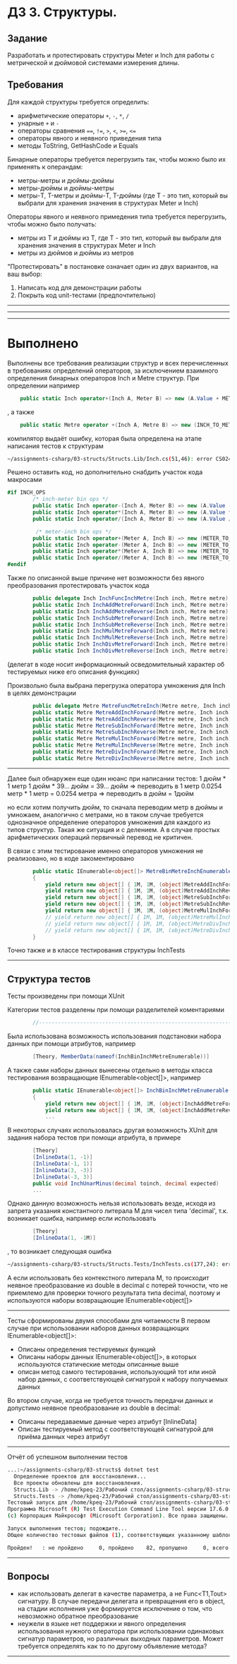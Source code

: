 # ДЗ 3. Структуры.

## Задание
Разработать и протестировать структуры Meter и Inch для работы с метрической и дюймовой системами измерения длины.

## Требования
Для каждой структуры требуется определить:
- арифметические операторы `+`, `-`, `*`, `/`
- унарные `+` и `-`
- операторы сравнения `==`, `!=`, `>`, `<`, `>=`, `<=`
- операторы явного и неявного приведения типа
- методы ToString, GetHashCode и Equals

Бинарные операторы требуется перегрузить так, чтобы можно было их применять к операндам:
- метры-метры и дюймы-дюймы
- метры-дюймы и дюймы-метры
- метры-T, T-метры и дюймы-T, T-дюймы (где T - это тип, который вы выбрали для хранения значения в структурах Meter и Inch)

Операторы явного и неявного примедения типа требуется перегрузить, чтобы можно было получать:
- метры из T и дюймы из Т, где T - это тип, который вы выбрали для хранения значения в структурах Meter и Inch
- метры из дюймов и дюймы из метров

"Протестировать" в постановке означает один из двух вариантов, на ваш выбор:
1. Написать код для демонстрации работы 
2. Покрыть код unit-тестами (предпочтительно)

---

---

---

# Выполнено 
Выполнены все требования реализации структур и всех перечисленных в требованиях определений операторов, за исключением взаимного определения бинарных операторов Inch и Metre структур. При определении например 
```C#
    public static Inch operator+(Inch A, Meter B) => new (A.Value + METER_TO_INCH * B.Value);
```
, а также
```C#
    public static Metre operator +(Inch A, Metre B) => new (INCH_TO_METRE * A.Value + B.Value); 
```
компилятор выдаёт ошибку, которая была определена на этапе написания тестов к структурам
```bash
~/assignments-csharp/03-structs/Structs.Lib/Inch.cs(51,46): error CS0246: Не удалось найти тип или имя пространства имен "Meter" (возможно, отсутствует директива using или ссылка на сборку). [~/assignments-csharp/03-structs/Structs.Lib/Structs.Lib.csproj]
```
Решено оставить код, но дополнительно снабдить участок кода макросами
``` C#
#if INCH_OPS
        /* inch-meter bin ops */
        public static Inch operator-(Inch A, Meter B) => new (A.Value - METER_TO_INCH * B.Value);
        public static Inch operator*(Inch A, Meter B) => new (A.Value * METER_TO_INCH * B.Value);
        public static Inch operator/(Inch A, Meter B) => new (A.Value / METER_TO_INCH * B.Value);

         /* meter-inch bin ops */
        public static Inch operator+(Meter A, Inch B) => new (METER_TO_INCH * A.Value + B.Value);
        public static Inch operator-(Meter A, Inch B) => new (METER_TO_INCH * A.Value - B.Value);
        public static Inch operator*(Meter A, Inch B) => new (METER_TO_INCH * A.Value * B.Value);
        public static Inch operator/(Meter A, Inch B) => new (METER_TO_INCH * A.Value / B.Value);
#endif
```

Также по описанной выше причине нет возможности без явного преобразования протестировать участок кода
``` C#
        public delegate Inch InchFuncInchMetre(Inch inch, Metre metre);
        public static Inch InchAddMetreForward(Inch inch, Metre metre) => (Inch)(inch + metre);
        public static Inch InchAddMetreReverse(Inch inch, Metre metre) => (Inch)(metre + inch);
        public static Inch InchSubMetreForward(Inch inch, Metre metre) => (Inch)(inch - metre);
        public static Inch InchSubMetreReverse(Inch inch, Metre metre) => (Inch)(metre - inch);
        public static Inch InchMulMetreForward(Inch inch, Metre metre) => (Inch)(inch * metre);
        public static Inch InchMulMetreReverse(Inch inch, Metre metre) => (Inch)(metre * inch);
        public static Inch InchDivMetreForward(Inch inch, Metre metre) => (Inch)(inch / metre);
        public static Inch InchDivMetreReverse(Inch inch, Metre metre) => (Inch)(metre / inch);

```
(делегат в коде носит информационный осведомительный характер об тестируемых ниже его описания функциях)

Произвольно была выбрана перегрузка оператора умножения для Inch в целях демонстрации
```C#
        public delegate Metre MetreFuncMetreInch(Metre metre, Inch inch);
        public static Metre MetreAddInchForward(Metre metre, Inch inch) => metre + inch;
        public static Metre MetreAddInchReverse(Metre metre, Inch inch) => inch + metre;
        public static Metre MetreSubInchForward(Metre metre, Inch inch) => metre - inch;
        public static Metre MetreSubInchReverse(Metre metre, Inch inch) => inch - metre;
        public static Metre MetreMulInchForward(Metre metre, Inch inch) => metre * inch;
        public static Metre MetreMulInchReverse(Metre metre, Inch inch) => (Metre)(inch * metre);
        public static Metre MetreDivInchForward(Metre metre, Inch inch) => metre / inch; 
        public static Metre MetreDivInchReverse(Metre metre, Inch inch) => inch / metre;
```

--- 
Далее был обнаружен еще один нюанс при написании тестов:
1 дюйм * 1 метр
1 дюйм * 39... дюйм = 39... дюйм => переводить в 1 метр 
0.0254 метр * 1 метр = 0.0254 метра => переводить в дюйм = 1дюйм

но если хотим получить дюйм, то сначала переводим метр в дюймы и умножаем, аналогично с метрами, но в таком случае требуется однозначное определение операторов умножения для каждого из типов структур. Такая же ситуация и с делением. А в случае простых арифметических операций первичный перевод не критичен.

В связи с этим тестирование именно операторов умножения не реализовано, но в коде закоментировано

```C#
        public static IEnumerable<object[]> MetreBinMetreInchEnumerable()
        {   
            yield return new object[] { 1M, 1M, (object)MetreAddInchForward, new Metre(1.0254M) };
            yield return new object[] { 1M, 1M, (object)MetreAddInchReverse, new Metre(1.0254M) };
            yield return new object[] { 1M, 1M, (object)MetreSubInchForward, new Metre(0.9746M) };
            yield return new object[] { 1M, 1M, (object)MetreSubInchReverse, new Metre(-0.9746M) };
            yield return new object[] { 1M, 1M, (object)MetreMulInchForward, new Metre(0.0254M) };
            // yield return new object[] { 1M, 1M, (object)MetreMulInchReverse, new Metre() };
            // yield return new object[] { 1M, 1M, (object)MetreDivInchForward, new Metre() }; //how use many ops overloads?
            // yield return new object[] { 1M, 1M, (object)MetreDivInchReverse, new Metre() };
        }
```
Точно также и в классе тестирования структуры InchTests

---

## Структура тестов
Тесты произведены при помощи XUnit

Категории тестов разделены при помощи разделителей коментариями
```C#
        //-----------------------------------------------------------------------------------
```

Была использована возможность использования подстановки набора данных при помощи атрибутов, например

```C#
        [Theory, MemberData(nameof(InchBinInchMetreEnumerable))]
```

А также сами наборы данных вынесены отдельно в методы класса тестирования возвращающие IEnumerable<object[]>, например

```C#
        public static IEnumerable<object[]> InchBinInchMetreEnumerable()
        {   
            yield return new object[] { 1M, 1M, (object)InchAddMetreForward, new Inch(40.370078740157480314960629921M) };
            yield return new object[] { 1M, 1M, (object)InchAddMetreReverse, new Inch(40.370078740157480314960629921M) };
            ...
```

В некоторых случаях использовалась другая возможность XUnit для задания набора тестов при помощи атрибута, в примере

```C#
        [Theory]
        [InlineData(1, -1)]
        [InlineData(-1, 1)]
        [InlineData(3, -3)]
        [InlineData(-3, 3)]
        public void InchUnarMinus(decimal toinch, decimal expected)
        ...
```

Однако данную возможность нельзя использовать везде, исходя из запрета указания константного литерала M для чисел типа 'decimal', т.к. возникает ошибка, например если использовать

```C#
        [Theory]
        [InlineData(1, -1M)]
```

, то возникает следующая ошибка

```bash
~/assignments-csharp/03-structs/Structs.Tests/InchTests.cs(177,24): error CS0182: Аргументом атрибута должно быть константное выражение, выражение typeof или выражение создания массива того же типа, что и параметр атрибута. [~/assignments-csharp/03-structs/Structs.Tests/Structs.Tests.csproj]
```

А если использовать без контекстного литерала M, то происходит неявное преобразование из double в decimal с потерей точности, что не приемлемо для проверки точного результата типа decimal, поэтому и используются наборы возвращающие IEnumerable<object[]>

---

Тесты сформированы двумя способами для читаемости
В первом случае при использовании наборов данных возвращающих IEnumerable<object[]>:
- Описаны определения тестируемых функций
- Описаны наборы данных IEnumerable<object[]>, в которых используются статические методы описанные выше
- описан метод самого тестирования, использующий тот или иной набор данных, с соответствующей сигнатурой к набору получаемых данных

Во втором случае, когда не требуется точность передачи данных и допустимо неявное преобразование из double в decimal:
- Описаны передаваемые данные через атрибут [InlineData]
- Описан тестируемый метод с соответствующей сигнатурой для приёма данных через атрибут

---

Отчёт об успешном выполнении тестов

```bash
...:~/assignments-csharp/03-structs$ dotnet test
  Определение проектов для восстановления...
  Все проекты обновлены для восстановления.
  Structs.Lib -> /home/kpeq-23/Рабочий стол/assignments-csharp/03-structs/Structs.Lib/bin/Debug/net7.0/Structs.Lib.dll
  Structs.Tests -> /home/kpeq-23/Рабочий стол/assignments-csharp/03-structs/Structs.Tests/bin/Debug/net7.0/Structs.Tests.dll
Тестовый запуск для /home/kpeq-23/Рабочий стол/assignments-csharp/03-structs/Structs.Tests/bin/Debug/net7.0/Structs.Tests.dll (.NETCoreApp,Version=v7.0)
Программа Microsoft (R) Test Execution Command Line Tool версии 17.6.0 (x64)
(с) Корпорация Майкрософт (Microsoft Corporation). Все права защищены.

Запуск выполнения тестов; подождите...
Общее количество тестовых файлов (1), соответствующих указанному шаблону.

Пройден!   : не пройдено     0, пройдено    82, пропущено     0, всего    82, длительность 44 ms. - Structs.Tests.dll (net7.0)
```

---

## Вопросы
- как использовать делегат в качестве параметра, а не Func<T1,Tout> сигнатуру. В случае передачи делегата и превращения его в object, на стадии исполнения уже формируется исключение о том, что невозможно обратное преобразование
- неужели в языке нет поддержки и явного определения использования нужного оператора при использовании одинаковых сигнатур параметров, но различных выходных параметров. Может требуется определять как то по другому объявление метода?

---